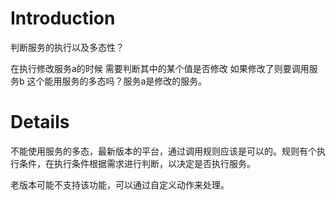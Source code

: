 # Introduction #

判断服务的执行以及多态性？

在执行修改服务a的时候 需要判断其中的某个值是否修改 如果修改了则要调用服务b 这个能用服务的多态吗？服务a是修改的服务。


# Details #

不能使用服务的多态，最新版本的平台，通过调用规则应该是可以的。规则有个执行条件，在执行条件根据需求进行判断，以决定是否执行服务。

老版本可能不支持该功能，可以通过自定义动作来处理。

